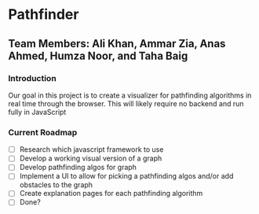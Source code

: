 # Pathfinder

## Team Members: Ali Khan, Ammar Zia, Anas Ahmed, Humza Noor, and Taha Baig

### Introduction
Our goal in this project is to create a visualizer for pathfinding algorithms in real time through the browser. This will likely require no backend and run fully in JavaScript

### Current Roadmap
- [ ] Research which javascript framework to use
- [ ] Develop a working visual version of a graph
- [ ] Develop pathfinding algos for graph
- [ ] Implement a UI to allow for picking a pathfinding algos and/or add obstacles to the graph
- [ ] Create explanation pages for each pathfinding algorithm
- [ ] Done?
